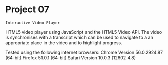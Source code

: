 #	Project 07
	Interactive Video Player
	

HTML5 video player using JavaScript and the HTML5 Video API. The video is synchronises with a transcript which can be used to navigate to a an appropriate place in the video and to highlight progress.


Tested using the following internet browsers:
Chrome Version 56.0.2924.87 (64-bit)
Firefox 51.0.1 (64-bit)
Safari Version 10.0.3 (12602.4.8)